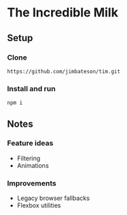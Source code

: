 # The Incredible Milk
## Setup

### Clone

`https://github.com/jimbateson/tim.git`

### Install and run

`npm i`

## Notes

### Feature ideas
* Filtering
* Animations

### Improvements
* Legacy browser fallbacks
* Flexbox utilities
